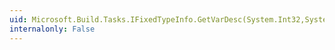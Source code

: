 ```yaml
---
uid: Microsoft.Build.Tasks.IFixedTypeInfo.GetVarDesc(System.Int32,System.IntPtr@)
internalonly: False
---
```

